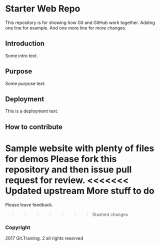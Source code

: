 # Starter Web Repo

This repository is for showing how Git and GitHub work together.
Adding one line for example.
And one more line for more changes.

## Introduction

Some intro text.

## Purpose

Some purpose text.

## Deployment

This is a deployment text.

## How to contribute

Sample website with plenty of files for demos
Please fork this repository and then issue pull request for review.
<<<<<<< Updated upstream
More stuff to do
=======
Please leave feedback.
>>>>>>> Stashed changes

### Copyright 

2017 Git.Training. 2
all rights reserved
